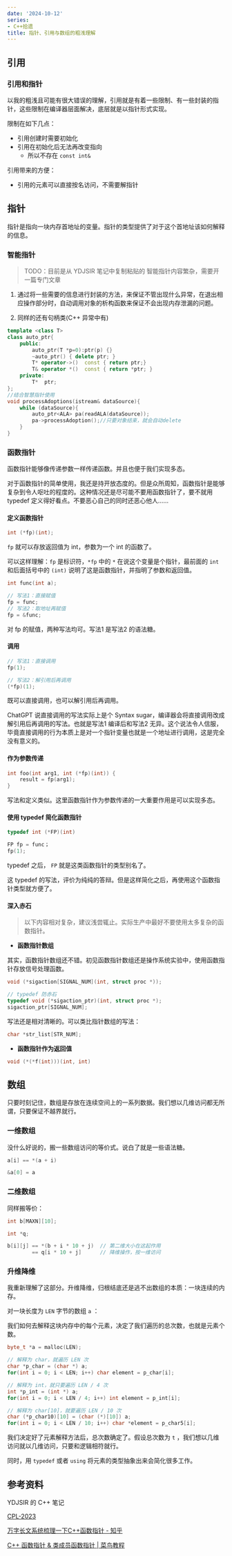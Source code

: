 ```yaml
---
date: '2024-10-12'
series:
- C++拾遗
title: 指针、引用与数组的粗浅理解
---
```


## 引用

### 引用和指针

以我的粗浅且可能有很大错误的理解，引用就是有着一些限制、有一些封装的指针，这些限制在编译器层面解决，底层就是以指针形式实现。

限制在如下几点：

- 引用创建时需要初始化
- 引用在初始化后无法再改变指向
	- 所以不存在 `const int& `

引用带来的方便：

- 引用的元素可以直接按名访问，不需要解指针

## 指针

指针是指向一块内存首地址的变量。指针的类型提供了对于这个首地址该如何解释的信息。

### 智能指针
> TODO：目前是从 YDJSIR 笔记中复制粘贴的
> 智能指针内容繁杂，需要开一篇专门文章

1. 通过将一些需要的信息进行封装的方法，来保证不管出现什么异常，在退出相应操作部分时，自动调用对象的析构函数来保证不会出现内存泄漏的问题。

2. 同样的还有句柄类(C++ 异常中有)

```c++
template <class T>
class auto_ptr{
    public:
        auto_ptr(T *p=0):ptr(p) {}
        ~auto_ptr() { delete ptr; }
        T* operator->()  const { return ptr;}
	    T& operator *()  const { return *ptr; }
    private:
        T*  ptr;
};
//结合智慧指针使用
void processAdoptions(istream& dataSource){
    while (dataSource){
        auto_ptr<ALA> pa(readALA(dataSource));
        pa->processAdoption();//只要对象结束，就会自动delete
    }
}
```

### 函数指针

函数指针能够像传递参数一样传递函数。并且也便于我们实现多态。

对于函数指针的简单使用，我还是持开放态度的。但是众所周知，函数指针是能够复杂到令人呕吐的程度的。这种情况还是尽可能不要用函数指针了，要不就用 typedef 定义得好看点。不要恶心自己的同时还恶心他人……

#### 定义函数指针

```cpp
int (*fp)(int);
```

`fp` 就可以存放返回值为 int，参数为一个 int 的函数了。

可以这样理解：`fp` 是标识符，`*fp` 中的 `*` 在说这个变量是个指针，最前面的 `int` 和后面括号中的 `(int)` 说明了这是函数指针，并指明了参数和返回值。

```cpp
int func(int a);

// 写法1：直接赋值
fp = func;
// 写法2：取地址再赋值
fp = &func;
```

对 fp 的赋值，两种写法均可。写法1 是写法2 的语法糖。

#### 调用

```cpp
// 写法1：直接调用
fp(1);

// 写法2：解引用后再调用
(*fp)(1);
```

既可以直接调用，也可以解引用后再调用。

ChatGPT 说直接调用的写法实际上是个 Syntax sugar，编译器会将直接调用改成解引用后再调用的写法。也就是写法1 编译后和写法2 无异。这个说法令人信服，毕竟直接调用的行为本质上是对一个指针变量也就是一个地址进行调用，这是完全没有意义的。

#### 作为参数传递

```cpp
int foo(int arg1, int (*fp)(int)) {
	result = fp(arg1);
}
```

写法和定义类似。这里函数指针作为参数传递的一大重要作用是可以实现多态。

#### 使用 typedef 简化函数指针

```cpp
typedef int (*FP)(int)

FP fp = func；
fp(1);
```

typedef 之后， `FP` 就是这类函数指针的类型别名了。

这 typedef 的写法，评价为纯纯的答辩。但是这样简化之后，再使用这个函数指针类型就方便了。

#### 深入赤石

> 以下内容相对复杂，建议浅尝辄止。实际生产中最好不要使用太多复杂的函数指针。

- **函数指针数组**

其实，函数指针数组还不错。初见函数指针数组还是操作系统实验中，使用函数指针存放信号处理函数。

```cpp
void (*sigaction[SIGNAL_NUM](int, struct proc *));

// typedef 防赤石
typedef void (*sigaction_ptr)(int, struct proc *);
sigaction_ptr[SIGNAL_NUM];
```

写法还是相对清晰的。可以类比指针数组的写法：

```cpp
char *str_list[STR_NUM];
```

- **函数指针作为返回值**

```cpp
void (*(*f(int)))(int, int)
```

## 数组

只要时刻记住，数组是存放在连续空间上的一系列数据。我们想以几维访问都无所谓，只要保证不越界就行。

### 一维数组

没什么好说的，搬一些数组访问的等价式。说白了就是一些语法糖。

```cpp
a[i] == *(a + i)

&a[0] = a
```

### 二维数组

同样搬等价：

```cpp
int b[MAXN][10];

int *q;

b[i][j] == *(b + i * 10 + j)  // 第二维大小在这起作用
		== q[i * 10 + j]      // 降维操作，按一维访问
```

### 升维降维

我重新理解了这部分。升维降维，归根结底还是逃不出数组的本质：一块连续的内存。

对一块长度为 `LEN` 字节的数组 `a` ：

我们如何去解释这块内存中的每个元素，决定了我们遍历的总次数，也就是元素个数。

```cpp
byte_t *a = malloc(LEN);

// 解释为 char，就遍历 LEN 次
char *p_char = (char *) a;
for(int i = 0; i < LEN; i++) char element = p_char[i];

// 解释为 int，就只要遍历 LEN / 4 次
int *p_int = (int *) a;
for(int i = 0; i < LEN / 4; i++) int element = p_int[i];

// 解释为 char[10]，就要遍历 LEN / 10 次
char (*p_char10)[10] = (char (*)[10]) a;
for(int i = 0; i < LEN / 10; i++) char *element = p_char5[i];
```

我们决定好了元素解释方法后，总次数确定了。假设总次数为 `t` ，我们想以几维访问就以几维访问，只要和逻辑相符就行。

同时，用 `typedef` 或者 `using` 将元素的类型抽象出来会简化很多工作。

## 参考资料

YDJSIR 的 C++ 笔记

[CPL-2023](https://space.bilibili.com/479141149/channel/collectiondetail?sid=1720732)

[万字长文系统梳理一下C++函数指针 - 知乎](https://zhuanlan.zhihu.com/p/168627944)

[C++ 函数指针 & 类成员函数指针 | 菜鸟教程](https://www.runoob.com/w3cnote/cpp-func-pointer.html)